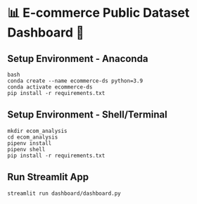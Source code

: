 # 📊 E-commerce Public Dataset Dashboard 🚀

## Setup Environment - Anaconda

```
bash
conda create --name ecommerce-ds python=3.9
conda activate ecommerce-ds
pip install -r requirements.txt
```

## Setup Environment - Shell/Terminal
```
mkdir ecom_analysis
cd ecom_analysis
pipenv install
pipenv shell
pip install -r requirements.txt
```

## Run Streamlit App
```
streamlit run dashboard/dashboard.py
```
